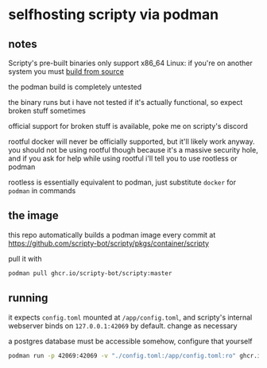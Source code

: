 # selfhosting scripty via podman

## notes

Scripty's pre-built binaries only support x86_64 Linux:
if you're on another system you must [build from source](./selfhosting-from-source.md)

the podman build is completely untested

the binary runs but i have not tested if it's actually functional,
so expect broken stuff sometimes

official support for broken stuff is available, poke me on scripty's discord

rootful docker will never be officially supported, but it'll likely work anyway.
you should not be using rootful though because it's a massive security hole,
and if you ask for help while using rootful i'll tell you to use rootless or podman

rootless is essentially equivalent to podman, just substitute `docker` for `podman` in commands

## the image

this repo automatically builds a podman image every commit at
https://github.com/scripty-bot/scripty/pkgs/container/scripty

pull it with

```bash
podman pull ghcr.io/scripty-bot/scripty:master
```

## running

it expects `config.toml` mounted at `/app/config.toml`,
and scripty's internal webserver binds on `127.0.0.1:42069` by default.
change as necessary

a postgres database must be accessible somehow, configure that yourself

```bash
podman run -p 42069:42069 -v "./config.toml:/app/config.toml:ro" ghcr.io/scripty-bot/scripty:master
```
